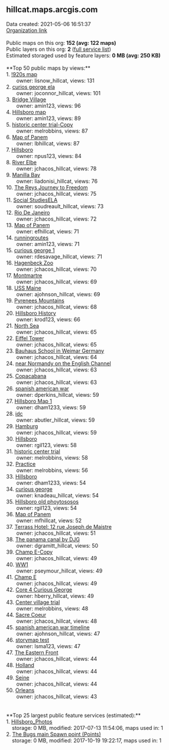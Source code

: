 <h2>hillcat.maps.arcgis.com</h2> Data created: 2021-05-06 16:51:37 <br /><a target='new' href='https://hillcat.maps.arcgis.com'>Organization link</a><br /><br />Public maps on this org: <b>152 (avg: 122 maps)</b><br />Public layers on this org: <b>2 </b>(<a target='new' href='https://services.arcgis.com/Kd7W3eYDQaxBamsf/ArcGIS/rest/services'>full service list</a>)<br />Estimated storaged used by feature layers: <b>0 MB (avg: 250 KB)</b><br /><br />**Top 50 public maps by views:**<br />  1. <a target='new' href='https://www.arcgis.com/home/item.html?id=adc31b38fd314a2599173966acc6fe05'>!920s map</a> <br />  &nbsp;&nbsp;&nbsp;&nbsp; &nbsp;&nbsp;owner: lisnow_hillcat, views: 131<br />  2. <a target='new' href='https://www.arcgis.com/home/item.html?id=e162706428f94e9ba9f71cfe7bc7bdf6'>curios george ela</a> <br />  &nbsp;&nbsp;&nbsp;&nbsp; &nbsp;&nbsp;owner: joconnor_hillcat, views: 101<br />  3. <a target='new' href='https://www.arcgis.com/home/item.html?id=594dc6b37a0349eda9974c688581c763'>Bridge Village</a> <br />  &nbsp;&nbsp;&nbsp;&nbsp; &nbsp;&nbsp;owner: amin123, views: 96<br />  4. <a target='new' href='https://www.arcgis.com/home/item.html?id=c52bbc7749814943acf7d1c33b472aac'>Hillsboro map</a> <br />  &nbsp;&nbsp;&nbsp;&nbsp; &nbsp;&nbsp;owner: amin123, views: 89<br />  5. <a target='new' href='https://www.arcgis.com/home/item.html?id=c6496558cd254c0bb2d855a1e8efcc53'>historic center trial-Copy</a> <br />  &nbsp;&nbsp;&nbsp;&nbsp; &nbsp;&nbsp;owner: melrobbins, views: 87<br />  6. <a target='new' href='https://www.arcgis.com/home/item.html?id=a80f0468b3af472698dc44e9f7865ee2'>Map of Panem</a> <br />  &nbsp;&nbsp;&nbsp;&nbsp; &nbsp;&nbsp;owner: lbhillcat, views: 87<br />  7. <a target='new' href='https://www.arcgis.com/home/item.html?id=a9bd037389df4b738499be9958494b59'>Hillsboro</a> <br />  &nbsp;&nbsp;&nbsp;&nbsp; &nbsp;&nbsp;owner: npus123, views: 84<br />  8. <a target='new' href='https://www.arcgis.com/home/item.html?id=ab76225a03ab4fff9ae733aee599665a'>River Elbe</a> <br />  &nbsp;&nbsp;&nbsp;&nbsp; &nbsp;&nbsp;owner: jchacos_hillcat, views: 78<br />  9. <a target='new' href='https://www.arcgis.com/home/item.html?id=8e2c27c5a5eb4fda83799b75172d65e5'>Manilla Bay</a> <br />  &nbsp;&nbsp;&nbsp;&nbsp; &nbsp;&nbsp;owner: liadonisi_hillcat, views: 76<br />  10. <a target='new' href='https://www.arcgis.com/home/item.html?id=a1235c3f4d844e609938c5b9adc6e2f9'>The Reys Journey to Freedom</a> <br />  &nbsp;&nbsp;&nbsp;&nbsp; &nbsp;&nbsp;owner: jchacos_hillcat, views: 75<br />  11. <a target='new' href='https://www.arcgis.com/home/item.html?id=1b78ebbc28244accb3aaed776a034335'>Social StudiesELA</a> <br />  &nbsp;&nbsp;&nbsp;&nbsp; &nbsp;&nbsp;owner: soudreault_hillcat, views: 73<br />  12. <a target='new' href='https://www.arcgis.com/home/item.html?id=3d46c26bc62a459a9da6b09b255d8096'>Rio De Janeiro </a> <br />  &nbsp;&nbsp;&nbsp;&nbsp; &nbsp;&nbsp;owner: jchacos_hillcat, views: 72<br />  13. <a target='new' href='https://www.arcgis.com/home/item.html?id=6874443428b24f1ebef48d1556d083aa'>Map of Panem</a> <br />  &nbsp;&nbsp;&nbsp;&nbsp; &nbsp;&nbsp;owner: efhillcat, views: 71<br />  14. <a target='new' href='https://www.arcgis.com/home/item.html?id=dbbe9af1b3eb42618832c6e7e1829a9b'>runningroutes</a> <br />  &nbsp;&nbsp;&nbsp;&nbsp; &nbsp;&nbsp;owner: amin123, views: 71<br />  15. <a target='new' href='https://www.arcgis.com/home/item.html?id=5175e64945b147ff922b684aeb66c6d1'>curious george 1</a> <br />  &nbsp;&nbsp;&nbsp;&nbsp; &nbsp;&nbsp;owner: rdesavage_hillcat, views: 71<br />  16. <a target='new' href='https://www.arcgis.com/home/item.html?id=09357e8e667d4ed7ac0f53a40973bad5'>Hagenbeck Zoo</a> <br />  &nbsp;&nbsp;&nbsp;&nbsp; &nbsp;&nbsp;owner: jchacos_hillcat, views: 70<br />  17. <a target='new' href='https://www.arcgis.com/home/item.html?id=bc0231c88e4145dbb48a50b2695850a3'>Montmartre</a> <br />  &nbsp;&nbsp;&nbsp;&nbsp; &nbsp;&nbsp;owner: jchacos_hillcat, views: 69<br />  18. <a target='new' href='https://www.arcgis.com/home/item.html?id=a6bfb837b2804bebb12e1cb776b35798'>USS Maine</a> <br />  &nbsp;&nbsp;&nbsp;&nbsp; &nbsp;&nbsp;owner: ajohnson_hillcat, views: 69<br />  19. <a target='new' href='https://www.arcgis.com/home/item.html?id=ad62f53a785a430692d9bca7ad011ab0'>Pyrenees Mountains</a> <br />  &nbsp;&nbsp;&nbsp;&nbsp; &nbsp;&nbsp;owner: jchacos_hillcat, views: 68<br />  20. <a target='new' href='https://www.arcgis.com/home/item.html?id=6a54495ef64a4a1597e323409f6d991f'>Hillsboro History</a> <br />  &nbsp;&nbsp;&nbsp;&nbsp; &nbsp;&nbsp;owner: krod123, views: 66<br />  21. <a target='new' href='https://www.arcgis.com/home/item.html?id=b05a02e027554c9486c02c464832ee67'>North Sea</a> <br />  &nbsp;&nbsp;&nbsp;&nbsp; &nbsp;&nbsp;owner: jchacos_hillcat, views: 65<br />  22. <a target='new' href='https://www.arcgis.com/home/item.html?id=e399831d47f44bcba4d4358226d1befb'>Eiffel Tower</a> <br />  &nbsp;&nbsp;&nbsp;&nbsp; &nbsp;&nbsp;owner: jchacos_hillcat, views: 65<br />  23. <a target='new' href='https://www.arcgis.com/home/item.html?id=00fbd6104cce423285e2298c750baad3'>Bauhaus School in Weimar Germany</a> <br />  &nbsp;&nbsp;&nbsp;&nbsp; &nbsp;&nbsp;owner: jchacos_hillcat, views: 64<br />  24. <a target='new' href='https://www.arcgis.com/home/item.html?id=de41190ff5d24d4195faefa5954719b2'>near Normandy on the English Channel</a> <br />  &nbsp;&nbsp;&nbsp;&nbsp; &nbsp;&nbsp;owner: jchacos_hillcat, views: 63<br />  25. <a target='new' href='https://www.arcgis.com/home/item.html?id=8f0bdb958dd84ad6ae7011d035127180'>Copacabana</a> <br />  &nbsp;&nbsp;&nbsp;&nbsp; &nbsp;&nbsp;owner: jchacos_hillcat, views: 63<br />  26. <a target='new' href='https://www.arcgis.com/home/item.html?id=a2dd3eb694fa4f44b7467b6667def8d1'>spanish american war</a> <br />  &nbsp;&nbsp;&nbsp;&nbsp; &nbsp;&nbsp;owner: dperkins_hillcat, views: 59<br />  27. <a target='new' href='https://www.arcgis.com/home/item.html?id=61518a83ec054656aec01c0759ef85af'>Hillsboro Map 1</a> <br />  &nbsp;&nbsp;&nbsp;&nbsp; &nbsp;&nbsp;owner: dham1233, views: 59<br />  28. <a target='new' href='https://www.arcgis.com/home/item.html?id=3a1d406a4077463cbd34ede79e90a236'>idc</a> <br />  &nbsp;&nbsp;&nbsp;&nbsp; &nbsp;&nbsp;owner: abutler_hillcat, views: 59<br />  29. <a target='new' href='https://www.arcgis.com/home/item.html?id=cdd7d01b49e34df891854a279d0b3e2f'>Hamburg</a> <br />  &nbsp;&nbsp;&nbsp;&nbsp; &nbsp;&nbsp;owner: jchacos_hillcat, views: 59<br />  30. <a target='new' href='https://www.arcgis.com/home/item.html?id=bc6d37c975ae4ae6baa56f94b6610b57'>Hillsboro</a> <br />  &nbsp;&nbsp;&nbsp;&nbsp; &nbsp;&nbsp;owner: rgil123, views: 58<br />  31. <a target='new' href='https://www.arcgis.com/home/item.html?id=ae06ca2bf73d4373984e9c78b3c2ad58'>historic center trial</a> <br />  &nbsp;&nbsp;&nbsp;&nbsp; &nbsp;&nbsp;owner: melrobbins, views: 58<br />  32. <a target='new' href='https://www.arcgis.com/home/item.html?id=f5bed9e3188a46a2871f7f885985b9f3'>Practice</a> <br />  &nbsp;&nbsp;&nbsp;&nbsp; &nbsp;&nbsp;owner: melrobbins, views: 56<br />  33. <a target='new' href='https://www.arcgis.com/home/item.html?id=15a04469bb4341e69f4f7a91b92978bb'>Hillsboro</a> <br />  &nbsp;&nbsp;&nbsp;&nbsp; &nbsp;&nbsp;owner: dham1233, views: 54<br />  34. <a target='new' href='https://www.arcgis.com/home/item.html?id=34ab2ad971714a5491d2feadb18d5a1e'>curious george</a> <br />  &nbsp;&nbsp;&nbsp;&nbsp; &nbsp;&nbsp;owner: knadeau_hillcat, views: 54<br />  35. <a target='new' href='https://www.arcgis.com/home/item.html?id=35537fe60ec64d45897bd87f425de3a4'>Hillsboro old phoytososos</a> <br />  &nbsp;&nbsp;&nbsp;&nbsp; &nbsp;&nbsp;owner: rgil123, views: 54<br />  36. <a target='new' href='https://www.arcgis.com/home/item.html?id=6522c9d2752c41a1a53db62d3ffa45cd'>Map of Panem</a> <br />  &nbsp;&nbsp;&nbsp;&nbsp; &nbsp;&nbsp;owner: mfhillcat, views: 52<br />  37. <a target='new' href='https://www.arcgis.com/home/item.html?id=392bb32140a34a61ac10334f10f75140'>Terrass Hotel: 12 rue Joseph de Maistre</a> <br />  &nbsp;&nbsp;&nbsp;&nbsp; &nbsp;&nbsp;owner: jchacos_hillcat, views: 51<br />  38. <a target='new' href='https://www.arcgis.com/home/item.html?id=7ee111f8a3c14bee8ab112230103151e'>The panama canal by DJG</a> <br />  &nbsp;&nbsp;&nbsp;&nbsp; &nbsp;&nbsp;owner: dgramitt_hillcat, views: 50<br />  39. <a target='new' href='https://www.arcgis.com/home/item.html?id=617cfbde8d53465584607d1c3046d52f'>Champ E-Copy</a> <br />  &nbsp;&nbsp;&nbsp;&nbsp; &nbsp;&nbsp;owner: jchacos_hillcat, views: 49<br />  40. <a target='new' href='https://www.arcgis.com/home/item.html?id=fc30ae125a6a4b5aafb44e00fcab154f'>WW1</a> <br />  &nbsp;&nbsp;&nbsp;&nbsp; &nbsp;&nbsp;owner: pseymour_hillcat, views: 49<br />  41. <a target='new' href='https://www.arcgis.com/home/item.html?id=e3ff57042ec94df98f674c8d276ce9cb'>Champ E</a> <br />  &nbsp;&nbsp;&nbsp;&nbsp; &nbsp;&nbsp;owner: jchacos_hillcat, views: 49<br />  42. <a target='new' href='https://www.arcgis.com/home/item.html?id=28def4edaae04001a16cf76bff92a44c'>Core 4 Curious George</a> <br />  &nbsp;&nbsp;&nbsp;&nbsp; &nbsp;&nbsp;owner: hberry_hillcat, views: 49<br />  43. <a target='new' href='https://www.arcgis.com/home/item.html?id=7b5da6a1081c466e908b0dc09b38f2c5'>Center village trial</a> <br />  &nbsp;&nbsp;&nbsp;&nbsp; &nbsp;&nbsp;owner: melrobbins, views: 48<br />  44. <a target='new' href='https://www.arcgis.com/home/item.html?id=64556a1232424deab978ff8b35ffa3b9'>Sacre Coeur</a> <br />  &nbsp;&nbsp;&nbsp;&nbsp; &nbsp;&nbsp;owner: jchacos_hillcat, views: 48<br />  45. <a target='new' href='https://www.arcgis.com/home/item.html?id=30c9a260c98347ea8de4df5a63e7c76d'>spanish american war timeline</a> <br />  &nbsp;&nbsp;&nbsp;&nbsp; &nbsp;&nbsp;owner: ajohnson_hillcat, views: 47<br />  46. <a target='new' href='https://www.arcgis.com/home/item.html?id=39a5e41643ab4f71b2aef9f375f47b25'>storymap test</a> <br />  &nbsp;&nbsp;&nbsp;&nbsp; &nbsp;&nbsp;owner: lsma123, views: 47<br />  47. <a target='new' href='https://www.arcgis.com/home/item.html?id=563d069f26754297b00b8495fa47da61'>The Eastern Front </a> <br />  &nbsp;&nbsp;&nbsp;&nbsp; &nbsp;&nbsp;owner: jchacos_hillcat, views: 44<br />  48. <a target='new' href='https://www.arcgis.com/home/item.html?id=303507b727604d2e97fa9eafa27cf5de'>Holland</a> <br />  &nbsp;&nbsp;&nbsp;&nbsp; &nbsp;&nbsp;owner: jchacos_hillcat, views: 44<br />  49. <a target='new' href='https://www.arcgis.com/home/item.html?id=05720be500ec47dca9ba03110bd162ab'>Seine</a> <br />  &nbsp;&nbsp;&nbsp;&nbsp; &nbsp;&nbsp;owner: jchacos_hillcat, views: 44<br />  50. <a target='new' href='https://www.arcgis.com/home/item.html?id=67df566725ff42bb8bab6a39aa65e2e3'>Orleans</a> <br />  &nbsp;&nbsp;&nbsp;&nbsp; &nbsp;&nbsp;owner: jchacos_hillcat, views: 43<br /><br /><br />**Top 25 largest public feature services (estimated):**<br /> 1. <a target='new' href='https://www.arcgis.com/home/item.html?id=688fe0b6639d45a7b8d13be2349627b1'>Hillsboro_Photos</a><br /> &nbsp;&nbsp;&nbsp;&nbsp;storage: 0 MB, modified: 2017-07-13 11:54:06, maps used in: 1<br /> 2. <a target='new' href='https://www.arcgis.com/home/item.html?id=3eef244c421f44ae8571fe6c71d8246d'>The Bugs main Spawn point (Points)</a><br /> &nbsp;&nbsp;&nbsp;&nbsp;storage: 0 MB, modified: 2017-10-19 19:22:17, maps used in: 1<br />